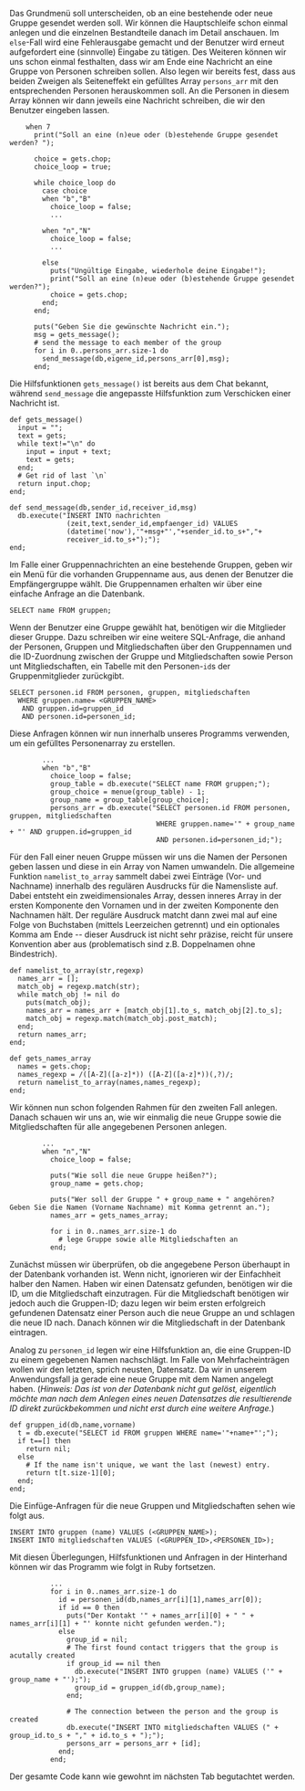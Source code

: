 Das Grundmenü soll unterscheiden, ob an eine bestehende oder neue Gruppe gesendet werden soll. Wir können die Hauptschleife schon einmal anlegen und die einzelnen Bestandteile danach im Detail anschauen. Im `else`-Fall wird eine Fehlerausgabe gemacht und der Benutzer wird erneut aufgefordert eine (sinnvolle) Eingabe zu tätigen.
Des Weiteren können wir uns schon einmal festhalten, dass wir am Ende eine Nachricht an eine Gruppe von Personen schreiben sollen. Also legen wir bereits fest, dass aus beiden Zweigen als Seiteneffekt ein gefülltes Array `persons_arr` mit den entsprechenden Personen herauskommen soll. An die Personen in diesem Array können wir dann jeweils eine Nachricht schreiben, die wir den Benutzer eingeben lassen.

~~~~{.ruby}
    when 7
      print("Soll an eine (n)eue oder (b)estehende Gruppe gesendet werden? ");

      choice = gets.chop;
      choice_loop = true;

      while choice_loop do
        case choice
        when "b","B"
          choice_loop = false;
          ...

        when "n","N"
          choice_loop = false;
          ...

        else
          puts("Ungültige Eingabe, wiederhole deine Eingabe!");
          print("Soll an eine (n)eue oder (b)estehende Gruppe gesendet werden?");
          choice = gets.chop;
        end;
      end;

      puts("Geben Sie die gewünschte Nachricht ein.");
      msg = gets_message();
      # send the message to each member of the group
      for i in 0..persons_arr.size-1 do
        send_message(db,eigene_id,persons_arr[0],msg);
      end;
~~~~

Die Hilfsfunktionen `gets_message()` ist bereits aus dem Chat bekannt, während `send_message` die angepasste Hilfsfunktion zum Verschicken einer Nachricht ist.

~~~~{.ruby}
def gets_message()
  input = "";
  text = gets;
  while text!="\n" do
    input = input + text;
    text = gets;
  end;
  # Get rid of last `\n`
  return input.chop;
end;

def send_message(db,sender_id,receiver_id,msg)
  db.execute("INSERT INTO nachrichten
              (zeit,text,sender_id,empfaenger_id) VALUES
              (datetime('now'),'"+msg+"',"+sender_id.to_s+","+
              receiver_id.to_s+");");
end;
~~~~

Im Falle einer Gruppennachrichten an eine bestehende Gruppen, geben wir ein Menü für die vorhanden Gruppenname aus, aus denen der Benutzer die Empfängergruppe wählt. Die Gruppennamen erhalten wir über eine einfache Anfrage an die Datenbank.

~~~~{.SQL}
SELECT name FROM gruppen;
~~~~

Wenn der Benutzer eine Gruppe gewählt hat, benötigen wir die Mitglieder dieser Gruppe. Dazu schreiben wir eine weitere SQL-Anfrage, die anhand der Personen, Gruppen und Mitgliedschaften über den Gruppennamen und die ID-Zuordnung zwischen der Gruppe und Mitgliedschaften sowie Person unt Mitgliedschaften, ein Tabelle mit den Personen-`id`s der Gruppenmitglieder zurückgibt.

~~~~{.SQL}
SELECT personen.id FROM personen, gruppen, mitgliedschaften
  WHERE gruppen.name= <GRUPPEN_NAME>
   AND gruppen.id=gruppen_id
   AND personen.id=personen_id;
~~~~

Diese Anfragen können wir nun innerhalb unseres Programms verwenden, um ein gefülltes Personenarray zu erstellen.

~~~~{.ruby}
        ...
        when "b","B"
          choice_loop = false;
          group_table = db.execute("SELECT name FROM gruppen;");
          group_choice = menue(group_table) - 1;
          group_name = group_table[group_choice];
          persons_arr = db.execute("SELECT personen.id FROM personen, gruppen, mitgliedschaften
                                    WHERE gruppen.name='" + group_name + "' AND gruppen.id=gruppen_id
                                    AND personen.id=personen_id;");

~~~~

Für den Fall einer neuen Gruppe müssen wir uns die Namen der Personen geben lassen und diese in ein Array von Namen umwandeln. Die allgemeine Funktion `namelist_to_array` sammelt dabei zwei Einträge (Vor- und Nachname) innerhalb des regulären Ausdrucks für die Namensliste auf. Dabei entsteht ein zweidimensionales Array, dessen inneres Array in der ersten Komponente den Vornamen und in der zweiten Komponente den Nachnamen hält. Der reguläre Ausdruck matcht dann zwei mal auf eine Folge von Buchstaben (mittels Leerzeichen getrennt) und ein optionales Komma am Ende -- dieser Ausdruck ist nicht sehr präzise, reicht für unsere Konvention aber aus (problematisch sind z.B. Doppelnamen ohne Bindestrich).

~~~~{.ruby}
def namelist_to_array(str,regexp)
  names_arr = [];
  match_obj = regexp.match(str);
  while match_obj != nil do
    puts(match_obj);
    names_arr = names_arr + [match_obj[1].to_s, match_obj[2].to_s];
    match_obj = regexp.match(match_obj.post_match);
  end;
  return names_arr;
end;

def gets_names_array
  names = gets.chop;
  names_regexp = /([A-Z]([a-z]*)) ([A-Z]([a-z]*))(,?)/;
  return namelist_to_array(names,names_regexp);
end;
~~~~

Wir können nun schon folgenden Rahmen für den zweiten Fall anlegen. Danach schauen wir uns an, wie wir einmalig die neue Gruppe sowie die Mitgliedschaften für alle angegebenen Personen anlegen.

~~~~{.ruby}
        ...
        when "n","N"
          choice_loop = false;

          puts("Wie soll die neue Gruppe heißen?");
          group_name = gets.chop;

          puts("Wer soll der Gruppe " + group_name + " angehören? Geben Sie die Namen (Vorname Nachname) mit Komma getrennt an.");
          names_arr = gets_names_array;

          for i in 0..names_arr.size-1 do
            # lege Gruppe sowie alle Mitgliedschaften an
          end;
~~~~

Zunächst müssen wir überprüfen, ob die angegebene Person überhaupt in der Datenbank vorhanden ist. Wenn nicht, ignorieren wir der Einfachheit halber den Namen. Haben wir einen Datensatz gefunden, benötigen wir die ID, um die Mitgliedschaft einzutragen. Für die Mitgliedschaft benötigen wir jedoch auch die Gruppen-ID; dazu legen wir beim ersten erfolgreich gefundenen Datensatz einer Person auch die neue Gruppe an und schlagen die neue ID nach. Danach können wir die Mitgliedschaft in der Datenbank eintragen.

Analog zu `personen_id` legen wir eine Hilfsfunktion an, die eine Gruppen-ID zu einem gegebenen Namen nachschlägt. Im Falle von Mehrfacheinträgen wollen wir den letzten, sprich neusten, Datensatz. Da wir in unserem Anwendungsfall ja gerade eine neue Gruppe mit dem Namen angelegt haben. (_Hinweis: Das ist von der Datenbank nicht gut gelöst, eigentlich möchte man nach dem Anlegen eines neuen Datensatzes die resultierende ID direkt zurückbekommen und nicht erst durch eine weitere Anfrage._)

~~~~{.ruby}
def gruppen_id(db,name,vorname)
  t = db.execute("SELECT id FROM gruppen WHERE name='"+name+"';");
  if t==[] then
    return nil;
  else
    # If the name isn't unique, we want the last (newest) entry.
    return t[t.size-1][0];
  end;
end;
~~~~

Die Einfüge-Anfragen für die neue Gruppen und Mitgliedschaften sehen wie folgt aus.

~~~~{.SQL}
INSERT INTO gruppen (name) VALUES (<GRUPPEN_NAME>);
INSERT INTO mitgliedschaften VALUES (<GRUPPEN_ID>,<PERSONEN_ID>);
~~~~

Mit diesen Überlegungen, Hilfsfunktionen und Anfragen in der Hinterhand können wir das Programm wie folgt in Ruby fortsetzen.

~~~~{.ruby}
          ...
          for i in 0..names_arr.size-1 do
            id = personen_id(db,names_arr[i][1],names_arr[0]);
            if id == 0 then
              puts("Der Kontakt '" + names_arr[i][0] + " " + names_arr[i][1] + "' konnte nicht gefunden werden.");
            else
              group_id = nil;
              # The first found contact triggers that the group is acutally created
              if group_id == nil then
                db.execute("INSERT INTO gruppen (name) VALUES ('" + group_name + "');");
                group_id = gruppen_id(db,group_name);
              end;

              # The connection between the person and the group is created
              db.execute("INSERT INTO mitgliedschaften VALUES (" + group_id.to_s + "," + id.to_s + ");");
              persons_arr = persons_arr + [id];
            end;
          end;
~~~~

Der gesamte Code kann wie gewohnt im nächsten Tab begutachtet werden.
